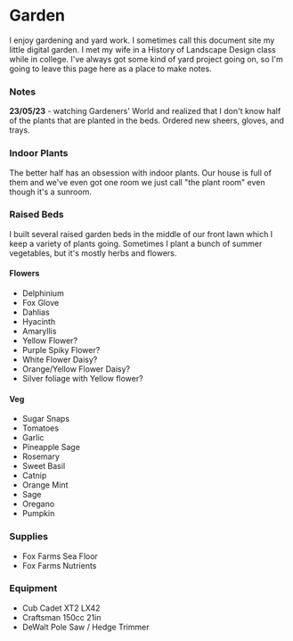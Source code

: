 # Garden

I enjoy gardening and yard work. I sometimes call this document site my little digital garden. I met my wife in a History of Landscape Design class while in college. I've always got some kind of yard project going on, so I'm going to leave this page here as a place to make notes. 

### Notes

**23/05/23** - watching Gardeners' World and realized that I don't know half of the plants that are planted in the beds. Ordered new sheers, gloves, and trays. 

### Indoor Plants

The better half has an obsession with indoor plants. Our house is full of them and we've even got one room we just call "the plant room" even though it's a sunroom.  

### Raised Beds

I built several raised garden beds in the middle of our front lawn which I keep a variety of plants going. Sometimes I plant a bunch of summer vegetables, but it's mostly herbs and flowers. 

#### Flowers 

- Delphinium
- Fox Glove
- Dahlias
- Hyacinth
- Amaryllis
- Yellow Flower?
- Purple Spiky Flower?
- White Flower Daisy?
- Orange/Yellow Flower Daisy?
- Silver foliage with Yellow flower?


#### Veg

- Sugar Snaps
- Tomatoes
- Garlic
- Pineapple Sage
- Rosemary
- Sweet Basil
- Catnip
- Orange Mint
- Sage
- Oregano
- Pumpkin



### Supplies

- Fox Farms Sea Floor
- Fox Farms Nutrients


### Equipment 

- Cub Cadet XT2 LX42
- Craftsman 150cc 21in
- DeWalt Pole Saw / Hedge Trimmer

